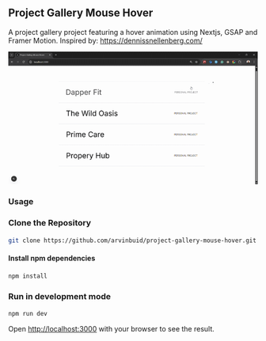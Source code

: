 ## Project Gallery Mouse Hover

A project gallery project featuring a hover animation using Nextjs, GSAP and Framer Motion. Inspired by: https://dennissnellenberg.com/

![Curved Menu](public/assets/project-gallery-mouse-hover.gif)

### Usage

### Clone the Repository

```bash
git clone https://github.com/arvinbuid/project-gallery-mouse-hover.git
```

#### Install npm dependencies

```bash
npm install
```

### Run in development mode

```bash
npm run dev
```

Open [http://localhost:3000](http://localhost:3000) with your browser to see the result.
